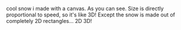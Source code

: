 cool snow i made with a canvas. As you can see.
Size is directly proportional to speed, so it's like 3D! Except the snow is made out of completely 2D rectangles... 2D 3D!
